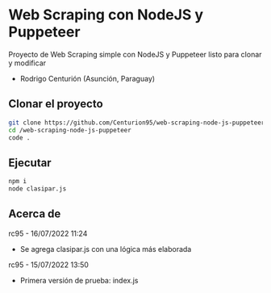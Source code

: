 # Web Scraping con NodeJS y Puppeteer
Proyecto de Web Scraping simple con NodeJS y Puppeteer listo para clonar y modificar

- Rodrigo Centurión
(Asunción, Paraguay)

## Clonar el proyecto
```sh
git clone https://github.com/Centurion95/web-scraping-node-js-puppeteer.git
cd /web-scraping-node-js-puppeteer
code .
```

## Ejecutar
```sh
npm i
node clasipar.js
```


## Acerca de
rc95 - 16/07/2022 11:24
- Se agrega clasipar.js con una lógica más elaborada 

rc95 - 15/07/2022 13:50
- Primera versión de prueba: index.js